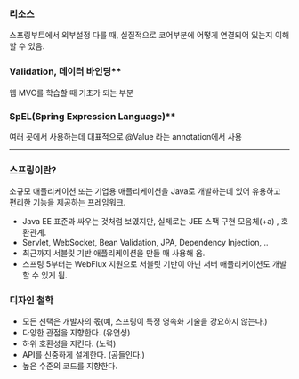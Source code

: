 
### 리소스
스프링부트에서 외부설정 다룰 때, 실질적으로 코어부분에 어떻게 연결되어 있는지 이해할 수 있음.

### Validation, 데이터 바인딩**
웹 MVC를 학습할 때 기초가 되는 부분

### SpEL(Spring Expression Language)**
여러 곳에서 사용하는데 대표적으로 @Value 라는 annotation에서 사용
<hr>

### 스프링이란?
소규모 애플리케이션 또는 기업용 애플리케이션을 Java로 개발하는데 있어 유용하고 편리한 기능을 제공하는 프레임워크.
- Java EE 표준과 싸우는 것처럼 보였지만, 실제로는 JEE 스팩 구현 모음체(+a) , 호환관계.
- Servlet, WebSocket, Bean Validation, JPA, Dependency Injection, ..
- 최근까지 서블릿 기반 애플리케이션을 만들 때 사용해 옴.
- 스프링 5부터는 WebFlux 지원으로 서블릿 기반이 아닌 서버 애플리케이션도 개발할 수 있게 됨.

### 디자인 철학
- 모든 선택은 개발자의 몫(예, 스프링이 특정 영속화 기술을 강요하지 않는다.)
- 다양한 관점을 지향한다. (유연성)
- 하위 호환성을 지킨다. (노력)
- API를 신중하게 설계한다. (공들인다.)
- 높은 수준의 코드를 지향한다.